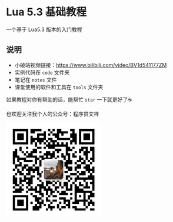 # Lua 5.3 基础教程

一个基于 Lua5.3 版本的入门教程

## 说明

- 小破站视频链接：https://www.bilibili.com/video/BV1d541177ZM
- 实例代码在 `code` 文件夹
- 笔记在 `notes` 文件
- 课堂使用的软件和工具在 `tools` 文件夹



如果教程对你有帮助的话，能帮忙 `star` 一下就更好了:coffee:

也欢迎关注我个人的公众号：程序员文祥

![细辛编程](wechat/qrcode_for_gh_2e37faeb0fd2_258.jpg)
